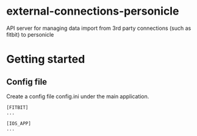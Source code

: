 # external-connections-personicle
API server for managing data import from 3rd party connections (such as fitbit) to personicle


# Getting started

## Config file

Create a config file config.ini under the main application.
```
[FITBIT]
...

[IOS_APP]
...
```